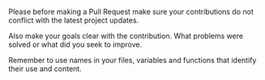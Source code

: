 Please before making a Pull Request make sure your contributions do not conflict with the latest project updates.

Also make your goals clear with the contribution. What problems were solved or what did you seek to improve.

Remember to use names in your files, variables and functions that identify their use and content.
